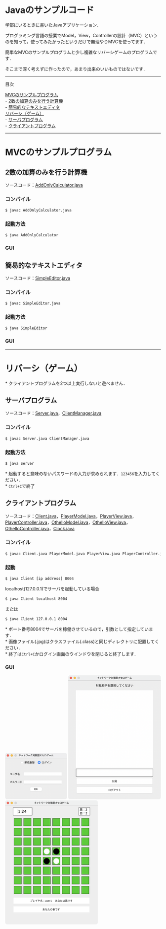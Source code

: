 # Javaのサンプルコード

学部にいるときに書いたJavaアプリケーション．

プログラミング言語の授業でModel，View，Controllerの設計（MVC）というのを知って，使ってみたかったというだけで無理やりMVCを使ってます．

簡単なMVCのサンプルプログラムと少し複雑なリバーシゲームのプログラムです．

そこまで深く考えずに作ったので，あまり出来のいいものではないです．

---

目次

[MVCのサンプルプログラム](#mvcのサンプルプログラム)  
\- [2数の加算のみを行う計算機](#2数の加算のみを行う計算機)  
\- [簡易的なテキストエディタ](#簡易的なテキストエディタ)  
[リバーシ（ゲーム）](#リバーシゲーム)  
\- [サーバプログラム](#サーバプログラム)  
\- [クライアントプログラム](#クライアントプログラム)

---

# MVCのサンプルプログラム

## 2数の加算のみを行う計算機

ソースコード：[AddOnlyCalculator.java](mvc_samples/AddOnlyCalculator.java)

### コンパイル

```bash
$ javac AddOnlyCalculator.java
```

### 起動方法

```bash
$ java AddOnlyCalculator
```

### GUI

## 簡易的なテキストエディタ

ソースコード：[SimpleEditor.java](mvc_samples/SimpleEditor.java)

### コンパイル

```bash
$ javac SimpleEditor.java
```

### 起動方法

```bash
$ java SimpleEditor
```

### GUI

---

# リバーシ（ゲーム）

\* クライアントプログラムを2つ以上実行しないと遊べません．

## サーバプログラム

ソースコード：[Server.java](othello_game/Server.java)，[ClientManager.java](othello_game/ClientManager.java)

### コンパイル

```bash
$ javac Server.java ClientManager.java
```

### 起動方法

```bash
$ java Server
```

\* 起動すると~~意味のない~~パスワードの入力が求められます．`123456`を入力してください．  
\* `Ctrl+C`で終了

## クライアントプログラム

ソースコード：[Client.java](othello_game/Client.java)，[PlayerModel.java](othello_game/PlayerModel.java)，[PlayerView.java](othello_game/PlayerView.java)，[PlayerController.java](othello_game/PlayerController.java)，[OthelloModel.java](othello_game/OthelloModel.java)，[OthelloView.java](othello_game/OthelloView.java)，[OthelloController.java](othello_game/OthelloController.java)，[Clock.java](othello_game/Clock.java)

### コンパイル

```bash
$ javac Client.java PlayerModel.java PlayerView.java PlayerController.java OthelloModel.java OthelloView.java OthelloController.java Clock.java
```

### 起動

```bash
$ java Client [ip address] 8004
```

localhost(127.0.0.1)でサーバを起動している場合

```bash
$ java Client localhost 8004
```

または

```bash
$ java Client 127.0.0.1 8004
```

\* ポート番号8004でサーバを稼働させているので，引数として指定しています．  
\* 画像ファイル(.jpg)はクラスファイル(.class)と同じディレクトリに配置してください．  
\* 終了は`Ctrl+C`かログイン画面のウインドウを閉じると終了します．

### GUI

<img src="images/login.png" width="200mm">

<img src="images/room.png" width="300mm">
<img src="images/match.png" width="300mm">
